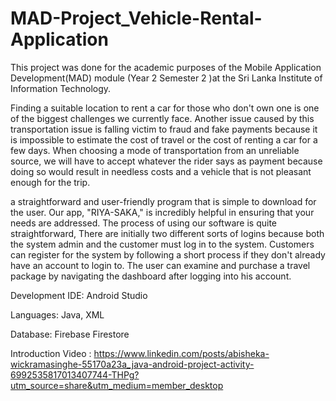# MAD-Project_Vehicle-Rental-Application

This project was done for the academic purposes of the Mobile Application Development(MAD) module (Year 2 Semester 2 )at the Sri Lanka Institute of Information Technology.

Finding a suitable location to rent a car for those who don't own one is one of the biggest challenges we currently face. Another issue caused by this transportation issue is falling victim to fraud and fake payments because it is impossible to estimate the cost of travel or the cost of renting a car for a few days. When choosing a mode of transportation from an unreliable source, we will have to accept whatever the rider says as payment because doing so would result in needless costs and a vehicle that is not pleasant enough for the trip.

a straightforward and user-friendly program that is simple to download for the user. Our app, "RIYA-SAKA," is incredibly helpful in ensuring that your needs are addressed. The process of using our software is quite straightforward, There are initially two different sorts of logins because both the system admin and the customer must log in to the system. Customers can register for the system by following a short process if they don't already have an account to login to. The user can examine and purchase a travel package by navigating the dashboard after logging into his account.


Development IDE: Android Studio

Languages: Java, XML

Database: Firebase Firestore

Introduction Video : https://www.linkedin.com/posts/abisheka-wickramasinghe-55170a23a_java-android-project-activity-6992535817013407744-THPg?utm_source=share&utm_medium=member_desktop
